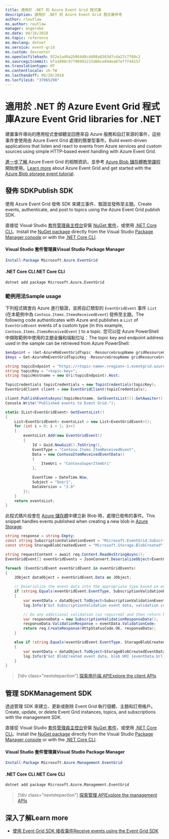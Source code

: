 ```yaml
---
title: 適用於 .NET 的 Azure Event Grid 程式庫
description: 適用於 .NET 的 Azure Event Grid 程式庫參考
author: rloutlaw
ms.author: routlaw
manager: angerobe
ms.date: 04/16/2018
ms.topic: reference
ms.devlang: dotnet
ms.service: event-grid
ms.custom: devcenter
ms.openlocfilehash: 922e1a49a2b864d8cd408a8383d7cda27c7f89c2
ms.sourcegitcommit: bfa1898c97798991215d08ce89dea87efff44157
ms.translationtype: HT
ms.contentlocale: zh-TW
ms.lasthandoff: 06/28/2018
ms.locfileid: "37065298"
---
```

# <a name="azure-event-grid-libraries-for-net"></a><span data-ttu-id="9bc7d-103">適用於 .NET 的 Azure Event Grid 程式庫</span><span class="sxs-lookup"><span data-stu-id="9bc7d-103">Azure Event Grid libraries for .NET</span></span>

<span data-ttu-id="9bc7d-104">建置事件導向的應用程式會傾聽並回應來自 Azure 服務和自訂來源的事件，這些事件會使用由 Azure Event Grid 處理的簡單型事件。</span><span class="sxs-lookup"><span data-stu-id="9bc7d-104">Build event-driven applications that listen and react to events from Azure services and custom sources using simple HTTP-based event handling with Azure Event Grid.</span></span>

<span data-ttu-id="9bc7d-105">[進一步了解 ](/azure/event-grid/overview)Azure Event Grid 的相關資訊，並參考 [Azure Blob 儲存體教學課程](/azure/storage/blobs/storage-blob-event-quickstart-powershell)開始使用。</span><span class="sxs-lookup"><span data-stu-id="9bc7d-105">[Learn more](/azure/event-grid/overview) about Azure Event Grid and get started with the [Azure Blob storage event tutorial](/azure/storage/blobs/storage-blob-event-quickstart-powershell).</span></span> 

## <a name="publish-sdk"></a><span data-ttu-id="9bc7d-106">發佈 SDK</span><span class="sxs-lookup"><span data-stu-id="9bc7d-106">Publish SDK</span></span>

<span data-ttu-id="9bc7d-107">使用 Azure Event Grid 發佈 SDK 來建立事件、驗證並發佈至主題。</span><span class="sxs-lookup"><span data-stu-id="9bc7d-107">Create events, authenticate, and post to topics using the Azure Event Grid publish SDK.</span></span>

<span data-ttu-id="9bc7d-108">直接從 Visual Studio [套件管理員主控台][PackageManager]安裝 [NuGet 套件](https://www.nuget.org/packages/Microsoft.Azure.Management.Network.Fluent)，或使用 [.NET Core CLI][DotNetCLI]。</span><span class="sxs-lookup"><span data-stu-id="9bc7d-108">Install the [NuGet package](https://www.nuget.org/packages/Microsoft.Azure.Management.Network.Fluent) directly from the Visual Studio [Package Manager console][PackageManager] or with the [.NET Core CLI][DotNetCLI].</span></span>

#### <a name="visual-studio-package-manager"></a><span data-ttu-id="9bc7d-109">Visual Studio 套件管理員</span><span class="sxs-lookup"><span data-stu-id="9bc7d-109">Visual Studio Package Manager</span></span>

```powershell
Install-Package Microsoft.Azure.EventGrid
```

#### <a name="net-core-cli"></a><span data-ttu-id="9bc7d-110">.NET Core CLI</span><span class="sxs-lookup"><span data-stu-id="9bc7d-110">.NET Core CLI</span></span>

```bash
dotnet add package Microsoft.Azure.EventGrid 
```

### <a name="sample-usage"></a><span data-ttu-id="9bc7d-111">範例用法</span><span class="sxs-lookup"><span data-stu-id="9bc7d-111">Sample usage</span></span>

<span data-ttu-id="9bc7d-112">下列程式碼會向 Azure 進行驗證，並將自訂類型的 `EventGridEvent` 事件 `List` (在本範例中為 `Contoso.Items.ItemsReceivedEvent`) 發佈至主題。</span><span class="sxs-lookup"><span data-stu-id="9bc7d-112">The following code authenticates with Azure and publishes a `List` of  `EventGridEvent` events of a custom type (in this example, `Contoso.Items.ItemsReceivedEvent` ) to a topic.</span></span> <span data-ttu-id="9bc7d-113">您可以從 Azure PowerShell 中擷取範例中使用的主題金鑰和端點位址：</span><span class="sxs-lookup"><span data-stu-id="9bc7d-113">The topic key and endpoint address used in the sample can be retrieved from Azure PowerShell:</span></span>

```powershell
$endpoint = (Get-AzureRmEventGridTopic -ResourceGroupName gridResourceGroup -Name <topic-name>).Endpoint
$keys = Get-AzureRmEventGridTopicKey -ResourceGroupName gridResourceGroup -Name <topic-name>
```

```csharp
string topicEndpoint = "https://<topic-name>.<region>-1.eventgrid.azure.net/api/events";
string topicKey = "<topic-key>";
string topicHostname = new Uri(topicEndpoint).Host;

TopicCredentials topicCredentials = new TopicCredentials(topicKey);
EventGridClient client = new EventGridClient(topicCredentials);

client.PublishEventsAsync(topicHostname, GetEventsList()).GetAwaiter().GetResult();
Console.Write("Published events to Event Grid.");

static IList<EventGridEvent> GetEventsList()
{
    List<EventGridEvent> eventsList = new List<EventGridEvent>();
    for (int i = 0; i < 1; i++)
    {
        eventsList.Add(new EventGridEvent()
        {
            Id = Guid.NewGuid().ToString(),
            EventType = "Contoso.Items.ItemReceivedEvent",
            Data = new ContosoItemReceivedEventData()
            {
                ItemUri = "ContosoSuperItemUri"
            },

            EventTime = DateTime.Now,
            Subject = "Door1",
            DataVersion = "2.0"
        });
    }
    return eventsList;
}
```

<span data-ttu-id="9bc7d-114">此程式碼片段會在 [Azure 儲存體](/azure/storage/blobs/storage-blob-event-overview)中建立新 Blob 時，處理已發佈的事件。</span><span class="sxs-lookup"><span data-stu-id="9bc7d-114">This snippet handles events published when creating a new blob in [Azure Storage](/azure/storage/blobs/storage-blob-event-overview).</span></span>

```csharp
string response = string.Empty;
const string SubscriptionValidationEvent = "Microsoft.EventGrid.SubscriptionValidationEvent";
const string StorageBlobCreatedEvent = "Microsoft.Storage.BlobCreated";

string requestContent = await req.Content.ReadAsStringAsync();
EventGridEvent[] eventGridEvents = JsonConvert.DeserializeObject<EventGridEvent[]>(requestContent);

foreach (EventGridEvent eventGridEvent in eventGridEvents)
{
    JObject dataObject = eventGridEvent.Data as JObject;

    // Deserialize the event data into the appropriate type based on event type 
    if (string.Equals(eventGridEvent.EventType, SubscriptionValidationEvent, StringComparison.OrdinalIgnoreCase))
    {
        var eventData = dataObject.ToObject<SubscriptionValidationEventData>();
        log.Info($"Got SubscriptionValidation event data, validation code: {eventData.ValidationCode}, topic: {eventGridEvent.Topic}");

        // Do any additional validation (as required) and then return back the below response
        var responseData = new SubscriptionValidationResponseData();
        responseData.ValidationResponse = eventData.ValidationCode;
        return req.CreateResponse(HttpStatusCode.OK, responseData);
    }

    else if (string.Equals(eventGridEvent.EventType, StorageBlobCreatedEvent, StringComparison.OrdinalIgnoreCase))
    {
        var eventData = dataObject.ToObject<StorageBlobCreatedEventData>();
        log.Info($"Got BlobCreated event data, blob URI {eventData.Url}");
    }
}
```

> [!div class="nextstepaction"]
> [<span data-ttu-id="9bc7d-115">探索用戶端 API</span><span class="sxs-lookup"><span data-stu-id="9bc7d-115">Explore the client APIs</span></span>](/dotnet/api/overview/azure/eventgrid/client)

## <a name="management-sdk"></a><span data-ttu-id="9bc7d-116">管理 SDK</span><span class="sxs-lookup"><span data-stu-id="9bc7d-116">Management SDK</span></span>

<span data-ttu-id="9bc7d-117">透過管理 SDK 來建立、更新或刪除 Event Grid 執行個體、主題和訂用帳戶。</span><span class="sxs-lookup"><span data-stu-id="9bc7d-117">Create, update, or delete Event Grid instances, topics, and subscriptions with the management SDK.</span></span>

<span data-ttu-id="9bc7d-118">直接從 Visual Studio [套件管理員主控台][PackageManager]安裝 [NuGet 套件](https://www.nuget.org/packages/Microsoft.Azure.Management.Network.Fluent)，或使用 [.NET Core CLI][DotNetCLI]。</span><span class="sxs-lookup"><span data-stu-id="9bc7d-118">Install the [NuGet package](https://www.nuget.org/packages/Microsoft.Azure.Management.Network.Fluent) directly from the Visual Studio [Package Manager console][PackageManager] or with the [.NET Core CLI][DotNetCLI].</span></span>


#### <a name="visual-studio-package-manager"></a><span data-ttu-id="9bc7d-119">Visual Studio 套件管理員</span><span class="sxs-lookup"><span data-stu-id="9bc7d-119">Visual Studio Package Manager</span></span>

```powershell
Install-Package Microsoft.Azure.Management.EventGrid
```

#### <a name="net-core-cli"></a><span data-ttu-id="9bc7d-120">.NET Core CLI</span><span class="sxs-lookup"><span data-stu-id="9bc7d-120">.NET Core CLI</span></span>

```bash
dotnet add package Microsoft.Azure.Management.EventGrid
```

> [!div class="nextstepaction"]
> [<span data-ttu-id="9bc7d-121">探索管理 API</span><span class="sxs-lookup"><span data-stu-id="9bc7d-121">Explore the management APIs</span></span>](/dotnet/api/overview/azure/eventgrid/management)

## <a name="learn-more"></a><span data-ttu-id="9bc7d-122">深入了解</span><span class="sxs-lookup"><span data-stu-id="9bc7d-122">Learn more</span></span>

- [<span data-ttu-id="9bc7d-123">使用 Event Grid SDK 接收事件</span><span class="sxs-lookup"><span data-stu-id="9bc7d-123">Receive events using the Event Grid SDK</span></span>](/azure/event-grid/receive-events)

[PackageManager]: https://docs.microsoft.com/nuget/tools/package-manager-console
[DotNetCLI]: https://docs.microsoft.com/dotnet/core/tools/dotnet-add-package
